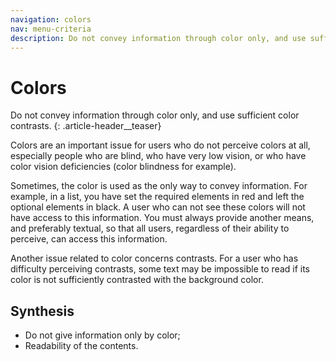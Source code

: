 ```yaml
---
navigation: colors
nav: menu-criteria
description: Do not convey information through color only, and use sufficient color contrasts
---
```


# Colors

Do not convey information through color only, and use sufficient color contrasts.
{: .article-header__teaser}

Colors are an important issue for users who do not perceive colors at all, especially people who are blind, who have very low vision, or who have color vision deficiencies (color blindness for example).

Sometimes, the color is used as the only way to convey information. For example, in a list, you have set the required elements in red and left the optional elements in black. A user who can not see these colors will not have access to this information. You must always provide another means, and preferably textual, so that all users, regardless of their ability to perceive, can access this information.

Another issue related to color concerns contrasts. For a user who has difficulty perceiving contrasts, some text may be impossible to read if its color is not sufficiently contrasted with the background color.

## Synthesis
* Do not give information only by color;
* Readability of the contents.

